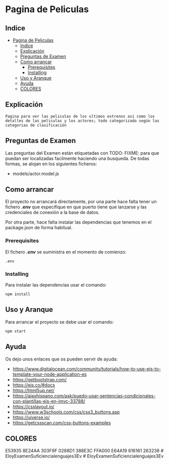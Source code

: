 # Pagina de Peliculas

## Indice

- [Pagina de Peliculas](#pagina-de-peliculas)
  - [Indice](#indice)
  - [Explicación <a name = "Explicación"></a>](#explicación-)
  - [Preguntas de Examen <a name = "prpeguntas"></a>](#preguntas-de-examen-)
  - [Como arrancar <a name = "arrancar"></a>](#como-arrancar-)
    - [Prerequisites  <a name = "prerequisitos"></a>](#prerequisites--)
    - [Installing](#installing)
  - [Uso y Aranque <a name = "uso"></a>](#uso-y-aranque-)
  - [Ayuda <a name="ayuda"></a>](#ayuda-)
  - [COLORES](#colores)

## Explicación <a name = "Explicación"></a>

    Pagina para ver las peliculas de los ultimos extrenos así como los detalles de las peliculas y los actores; todo categorizado según las categorias de clasificación


## Preguntas de Examen <a name = "prpeguntas"></a>

  Las preguntas del Examen están etiquetadas con TODO: FIXME: para que puedan ser localizadas facilmente haciendo una busqueda. De todas formas, se alojan en los siguientes ficheros:
  - models/actor.model.js


## Como arrancar <a name = "arrancar"></a>

El proyecto no arrancará directamente, por una parte hace falta tener un fichero **.env** que especifique en que puerto tiene que lanzarse y las credenciales de conexión a la base de datos.

Por otra parte, hace falta instalar las dependencias que tenemos en el package.json de forma habitual.

### Prerequisites  <a name = "prerequisitos"></a>

El fichero ***.env*** se suministra en el momento de comienzo:

```
.env
```


### Installing

Para instalar las dependencias usar el comando:

```
npm install
```

## Uso y Aranque <a name = "uso"></a>

Para arrancar el proyecto se debe usar el comando:

```
npm start
```

## Ayuda <a name="ayuda"></a>

Os dejo unos enlaces que os pueden servir de ayuda:
- https://www.digitalocean.com/community/tutorials/how-to-use-ejs-to-template-your-node-application-es
- https://getbootstrap.com/
- https://ejs.co/#docs
- https://html5up.net/
- https://ajaxhispano.com/ask/puedo-usar-sentencias-condicionales-con-plantillas-ejs-en-jmvc-33788/
- https://csslayout.io/
- https://www.w3schools.com/css/css3_buttons.asp
- https://uiverse.io/
- https://getcssscan.com/css-buttons-examples


## COLORES

E53935
8E24AA
303F9F
0288D1
388E3C
FFA000
E64A19
616161
263238
#   E l o y E x a m e n S u f i c i e n c i a l e n g u a j e s 3 E v  
 #   E l o y E x a m e n S u f i c i e n c i a l e n g u a j e s 3 E v  
 